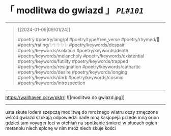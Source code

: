 # &#12300; modlitwa do gwiazd &#12301; *`PL#101`*

---

> [[2024-01-09|09/01/24]]
> 
> #poetry 
> #poetry/lang/pl
> #poetry/type/free_verse 
> #poetry/rhymed/🔴 
> #poetry/rating/✨✨✨✨✨ 
> #poetry/keywords/despair #poetry/keywords/isolation #poetry/keywords/death #poetry/keywords/melancholy #poetry/keywords/existential #poetry/keywords/futility #poetry/keywords/trapped #poetry/keywords/resignation #poetry/keywords/cathartic #poetry/keywords/desire #poetry/keywords/longing #poetry/keywords/dark #poetry/keywords/cosmic #poetry/keywords/introspection 

---

https://wallhaven.cc/w/pklrrj
![[modlitwa do gwiazd.jpg]]

---

usta skute lodem
szepczą modlitwę
do mrożnego wiatru
oczy zmęczone
wśród gwiazd
szukają odpowiedzi
nade mną kasjopeja
przede mną orion
gdzieś tam voyager leci
w otchłań
na spotkanie śmierci
w płucach ogień metanolu
niech spłonę w nim
mróz niech skuje kości